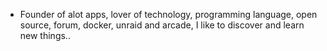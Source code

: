 - Founder of alot apps, lover of technology, programming language, open source, forum, docker, unraid and arcade, I like to discover and learn new things..
  <br>





































































































































































































































































































































































































































































































































































































































